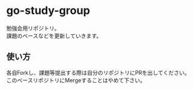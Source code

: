 # go-study-group
勉強会用リポジトリ。  
課題のベースなどを更新していきます。  

## 使い方
各自Forkし、課題等提出する際は自分のリポジトリにPRを出してください。  
このベースリポジトリにMergeすることはやめて下さい。
